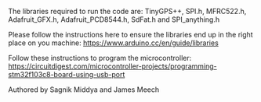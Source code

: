 The libraries required to run the code are: TinyGPS++, SPI.h, MFRC522.h, Adafruit_GFX.h, Adafruit_PCD8544.h, 
SdFat.h and SPI_anything.h 

Please follow the instructions here to ensure the libraries end up in the right place on you machine:
https://www.arduino.cc/en/guide/libraries

Follow these instructions to program the microcontroller: 
https://circuitdigest.com/microcontroller-projects/programming-stm32f103c8-board-using-usb-port

Authored by Sagnik Middya and James Meech
